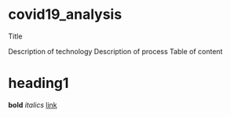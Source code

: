 # covid19_analysis
Title

Description of technology
Description of process
Table of content
















# heading1
**bold**
*italics*
[link](https://github.com/)
